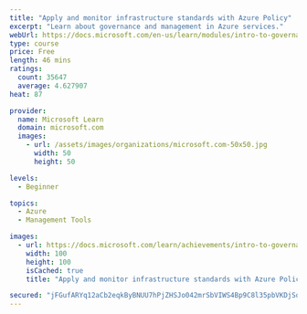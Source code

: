 ```yaml
---
title: "Apply and monitor infrastructure standards with Azure Policy"
excerpt: "Learn about governance and management in Azure services."
webUrl: https://docs.microsoft.com/en-us/learn/modules/intro-to-governance/
type: course
price: Free
length: 46 mins
ratings:
  count: 35647
  average: 4.627907
heat: 87

provider:
  name: Microsoft Learn
  domain: microsoft.com
  images:
    - url: /assets/images/organizations/microsoft.com-50x50.jpg
      width: 50
      height: 50

levels:
  - Beginner

topics:
  - Azure
  - Management Tools

images:
  - url: https://docs.microsoft.com/learn/achievements/intro-to-governance-social.png
    width: 100
    height: 100
    isCached: true
    title: "Apply and monitor infrastructure standards with Azure Policy"

secured: "jFGufARYq12aCb2eqkByBNUU7hPjZHSJo042mrSbVIWS4Bp9C8l35pbVKDjSqsruRzcHCdUc4djTrN7SZzmerVXLB5Xnx8278WDx7GLS08nQWPsVd3fnQsHtjccleBdl2l7SM/n+LrPtKMuuhcSNhHaQivKbRGxK2uEVgE6XNYPTb4ZYurvdutuaR2XiZ19FVgjrMos8Fu1B5O0+lAkijPUrA088y9dutxacqjCvnzRflyoVr10aZefVuEP2kh0gguiYonH7DCKJ8dRZ79sFzBP+H5iBj1qhEC6Ca/8w7BW47NrvsZvhzA7lwGd1GWeaI1iFQWUJbp4xFe4wJrFvidH7gfsA4+Gvrv/wXCgzPgw0u2sLA1fYtirFFJwttveZ1FQhbMjZ7eIYP2f5H40Xlg==;AtYxbk53gUDq6Lwhb5pUqA=="
---
```


